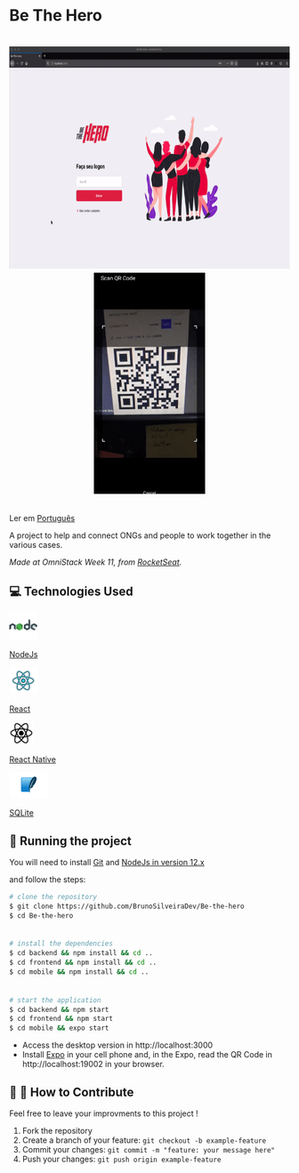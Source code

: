 Be The Hero
=============


<h1 align="center">
    <p><img src=".github/demo1.gif" width="700px" height="400px"/><img src=".github/demo2.gif" width="200px"/></p>
</h1>



Ler em [Português](https://github.com/BrunoSilveiraDev/Be-the-hero/tree/master/translation)

A project to help and connect ONGs and people to work together in the various cases. 

_Made at OmniStack Week 11, from [RocketSeat](https://rocketseat.com.br/)._


## :computer: Technologies Used  

<a href="https://nodejs.org/en/"><img src=".github/nodejs.png" width="50"/></a>

[NodeJs](https://nodejs.org/en/)

<a href="https://reactjs.org/"><img src=".github/react.png" width="50"/></a>

[React](https://reactjs.org/)

<a href="https://reactnative.dev/"><img src=".github/react-native.png" width="43"/></a>

[React Native](https://reactnative.dev/)

<a href="https://www.sqlite.org/index.html"><img src=".github/sqlite.png" width="70"/></a>

[SQLite](https://www.sqlite.org/index.html)



## :rocket: Running the project   
You will need to install [Git](https://git-scm.com/downloads) and [NodeJs in version 12.x](https://nodejs.org/en/download/)

and follow the steps:
```bash
# clone the repository
$ git clone https://github.com/BrunoSilveiraDev/Be-the-hero
$ cd Be-the-hero


# install the dependencies
$ cd backend && npm install && cd ..
$ cd frontend && npm install && cd ..
$ cd mobile && npm install && cd ..


# start the application
$ cd backend && npm start
$ cd frontend && npm start
$ cd mobile && expo start
```

- Access the desktop version in http://localhost:3000 
- Install [Expo](https://play.google.com/store/apps/details?id=host.exp.exponent) in your cell phone and, in the Expo, read the QR Code in http://localhost:19002 in your browser.


## :wrench: :hammer: How to Contribute  
Feel free to leave your improvments to this project ! 

1. Fork the repository
2. Create a branch of your feature: `git checkout -b example-feature`
3. Commit your changes: `git commit -m "feature: your message here"`
4. Push your changes: `git push origin example-feature` 


